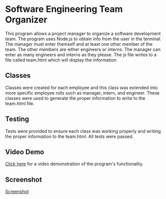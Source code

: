 # Software Engineering Team Organizer

This program allows a project manager to organize a software development team. The program uses Node.js to obtain info from the user in the terminal. The manager must enter themself and at least one other member of the team. The other members are either engineers or interns. The manager can enter as many engineers and interns as they please. The js file writes to a file called team.html which will display the information.

## Classes
Classes were created for each employee and this class was extended into more specific employee rolls such as manager, intern, and engineer. These classes were used to generate the proper information to write to the team.html file. 

## Testing

Tests were provided to ensure each class was working properly and writing the proper information to the team.html. All tests were passed. 

## Video Demo
[Click here](https://drive.google.com/file/d/13rNc3NvJTh0VtCXK4PsJr2XC47tawT-6/view) for a video demonstration of the program's functionality.

## Screenshot

[Screenshot](/Images/ss.JPG)
